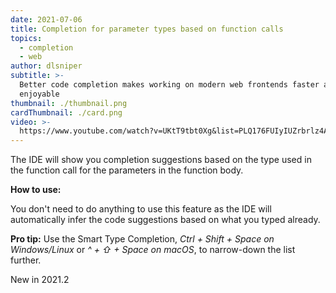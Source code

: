 ```yaml
---
date: 2021-07-06
title: Completion for parameter types based on function calls
topics:
  - completion
  - web
author: dlsniper
subtitle: >-
  Better code completion makes working on modern web frontends faster and more
  enjoyable
thumbnail: ./thumbnail.png
cardThumbnail: ./card.png
video: >-
  https://www.youtube.com/watch?v=UKtT9tbt0Xg&list=PLQ176FUIyIUZrbrlz4AY1V8VzBJKZyVlW&index=28
---
```

The IDE will show you completion suggestions based on the type used in the function call for the parameters in the function body.

**How to use:**

You don't need to do anything to use this feature as the IDE will automatically infer the code suggestions based on what you typed already.

**Pro tip:** Use the Smart Type Completion, _Ctrl + Shift + Space on Windows/Linux_ or _^ + ⇧ + Space on macOS_, to narrow-down the list further.

<span class="tag is-rounded">New in 2021.2</span>
